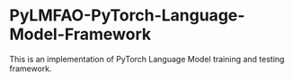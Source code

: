 # PyLMFAO-PyTorch-Language-Model-Framework
This is an implementation of PyTorch Language Model training and testing framework.
